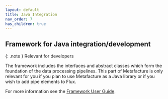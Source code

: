 ```yaml
---
layout: default
title: Java Integration
nav_order: 7
has_children: true
---
```


## Framework for Java integration/development

{: .note }
Relevant for developers

The framework includes the interfaces and abstract classes which form the foundation of the data processing pipelines. This part of Metafacture is only relevant for you if you plan to use Metafacture as a Java library or if you wish to add pipe elements to Flux.

For more information see the [Framework User Guide](/docs/java-integration/Framework-User-Guide.html).